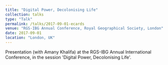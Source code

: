 ```yaml
---
title: "Digital Power, Decolonising Life"
collection: talks
type: "Talk"
permalink: /talks/2017-09-01-ecards
venue: "RGS-IBG Annual Conference, Royal Geographical Society, London"
date: 2017-09-01
location: "London, UK"
---
```

Presentation (with Amany Khalifa) at the RGS-IBG Annual International Conference, in the session 'Digital Power, Decolonising Life'.
